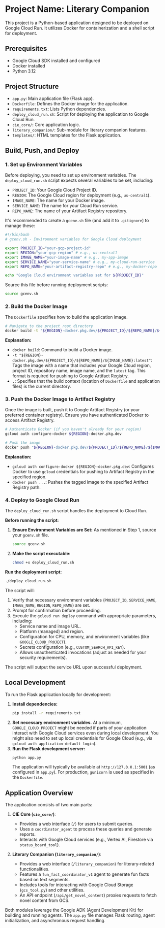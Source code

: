 # Project Name: Literary Companion

This project is a Python-based application designed to be deployed on Google Cloud Run. It utilizes Docker for containerization and a shell script for deployment.

## Prerequisites

- Google Cloud SDK installed and configured
- Docker installed
- Python 3.12

## Project Structure

- `app.py`: Main application file (Flask app).
- `Dockerfile`: Defines the Docker image for the application.
- `requirements.txt`: Lists Python dependencies.
- `deploy_cloud_run.sh`: Script for deploying the application to Google Cloud Run.
- `cie_core/`: Core application logic.
- `literary_companion/`: Sub-module for literary companion features.
- `templates/`: HTML templates for the Flask application.

## Build, Push, and Deploy

### 1. Set up Environment Variables

Before deploying, you need to set up environment variables. The `deploy_cloud_run.sh` script expects several variables to be set, including:

- `PROJECT_ID`: Your Google Cloud Project ID.
- `REGION`: The Google Cloud region for deployment (e.g., `us-central1`).
- `IMAGE_NAME`: The name for your Docker image.
- `SERVICE_NAME`: The name for your Cloud Run service.
- `REPO_NAME`: The name of your Artifact Registry repository.

It's recommended to create a `gcenv.sh` file (and add it to `.gitignore`) to manage these:

```bash
#!/bin/bash
# gcenv.sh - Environment variables for Google Cloud deployment

export PROJECT_ID="your-gcp-project-id"
export REGION="your-gcp-region" # e.g., us-central1
export IMAGE_NAME="your-image-name" # e.g., my-app-image
export SERVICE_NAME="your-service-name" # e.g., my-cloud-run-service
export REPO_NAME="your-artifact-registry-repo" # e.g., my-docker-repo

echo "Google Cloud environment variables set for ${PROJECT_ID}"
```

Source this file before running deployment scripts:
```bash
source gcenv.sh
```

### 2. Build the Docker Image

The `Dockerfile` specifies how to build the application image.

```bash
# Navigate to the project root directory
docker build -t "${REGION}-docker.pkg.dev/${PROJECT_ID}/${REPO_NAME}/${IMAGE_NAME}:latest" .
```

**Explanation:**

- `docker build`: Command to build a Docker image.
- `-t "${REGION}-docker.pkg.dev/${PROJECT_ID}/${REPO_NAME}/${IMAGE_NAME}:latest"`: Tags the image with a name that includes your Google Cloud region, project ID, repository name, image name, and the `latest` tag. This format is required for pushing to Google Artifact Registry.
- `.`: Specifies that the build context (location of `Dockerfile` and application files) is the current directory.

### 3. Push the Docker Image to Artifact Registry

Once the image is built, push it to Google Artifact Registry (or your preferred container registry). Ensure you have authenticated Docker to access Artifact Registry.

```bash
# Authenticate Docker (if you haven't already for your region)
gcloud auth configure-docker ${REGION}-docker.pkg.dev

# Push the image
docker push "${REGION}-docker.pkg.dev/${PROJECT_ID}/${REPO_NAME}/${IMAGE_NAME}:latest"
```

**Explanation:**
- `gcloud auth configure-docker ${REGION}-docker.pkg.dev`: Configures Docker to use `gcloud` credentials for pushing to Artifact Registry in the specified region.
- `docker push ...`: Pushes the tagged image to the specified Artifact Registry path.

### 4. Deploy to Google Cloud Run

The `deploy_cloud_run.sh` script handles the deployment to Cloud Run.

**Before running the script:**

1.  **Ensure Environment Variables are Set:** As mentioned in Step 1, source your `gcenv.sh` file.
    ```bash
    source gcenv.sh
    ```
2.  **Make the script executable:**
    ```bash
    chmod +x deploy_cloud_run.sh
    ```

**Run the deployment script:**

```bash
./deploy_cloud_run.sh
```

The script will:
1.  Verify that necessary environment variables (`PROJECT_ID`, `SERVICE_NAME`, `IMAGE_NAME`, `REGION`, `REPO_NAME`) are set.
2.  Prompt for confirmation before proceeding.
3.  Execute the `gcloud run deploy` command with appropriate parameters, including:
    *   Service name and image URL.
    *   Platform (managed) and region.
    *   Configuration for CPU, memory, and environment variables (like `GOOGLE_CLOUD_PROJECT`).
    *   Secrets configuration (e.g., `CUSTOM_SEARCH_API_KEY`).
    *   Allows unauthenticated invocations (adjust as needed for your security requirements).

The script will output the service URL upon successful deployment.

## Local Development

To run the Flask application locally for development:

1.  **Install dependencies:**
    ```bash
    pip install -r requirements.txt
    ```
2.  **Set necessary environment variables.** At a minimum, `GOOGLE_CLOUD_PROJECT` might be needed if parts of your application interact with Google Cloud services even during local development. You might also need to set up local credentials for Google Cloud (e.g., via `gcloud auth application-default login`).
3.  **Run the Flask development server:**
    ```bash
    python app.py
    ```
    The application will typically be available at `http://127.0.0.1:5001` (as configured in `app.py`). For production, `gunicorn` is used as specified in the `Dockerfile`.

## Application Overview

The application consists of two main parts:

1.  **CIE Core (`cie_core/`)**:
    *   Provides a web interface (`/`) for users to submit queries.
    *   Uses a `coordinator_agent` to process these queries and generate reports.
    *   Interacts with Google Cloud services (e.g., Vertex AI, Firestore via `status_board_tool`).

2.  **Literary Companion (`literary_companion/`)**:
    *   Provides a web interface (`/literary_companion`) for literary-related functionalities.
    *   Features a `fun_fact_coordinator_v1` agent to generate fun facts based on text segments.
    *   Includes tools for interacting with Google Cloud Storage (`gcs_tool.py`) and other utilities.
    *   An API endpoint (`/api/get_novel_content`) proxies requests to fetch novel content from GCS.

Both modules leverage the Google ADK (Agent Development Kit) for building and running agents. The `app.py` file manages Flask routing, agent initialization, and asynchronous request handling.
